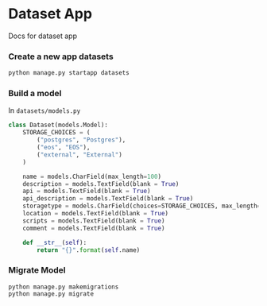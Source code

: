 # Dataset App
Docs for dataset app



### Create a new app **datasets**
```python
python manage.py startapp datasets
```

### Build a model 
In `datasets/models.py` 

```python
class Dataset(models.Model):
    STORAGE_CHOICES = (
        ("postgres", "Postgres"),
        ("eos", "EOS"),
        ("external", "External")
    )

    name = models.CharField(max_length=100)
    description = models.TextField(blank = True)
    api = models.TextField(blank = True)
    api_description = models.TextField(blank = True)
    storagetype = models.CharField(choices=STORAGE_CHOICES, max_length=50)
    location = models.TextField(blank = True)
    scripts = models.TextField(blank = True)
    comment = models.TextField(blank = True)

    def __str__(self):
        return "{}".format(self.name)
```

### Migrate Model

```
python manage.py makemigrations
python manage.py migrate
```